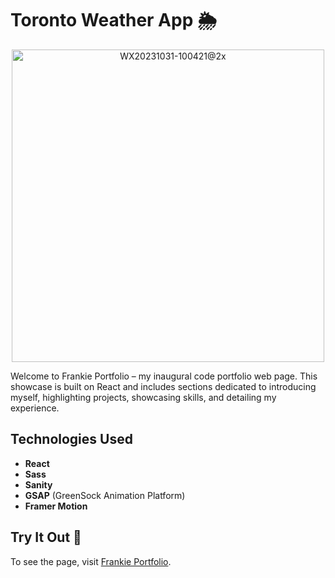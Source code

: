 # Toronto Weather App 🌦
<p align="center">
 <img width="500" alt="WX20231031-100421@2x" src="https://github.com/FrankieZzzzz/weather-react-app/assets/132729322/1477cb4f-4a84-47e8-b192-f5dbb35d8c41">
</p>
Welcome to Frankie Portfolio – my inaugural code portfolio web page. This showcase is built on React and includes sections dedicated to introducing myself, highlighting projects, showcasing skills, and detailing my experience. 

## Technologies Used
- **React**
- **Sass**
- **Sanity**
- **GSAP** (GreenSock Animation Platform)
- **Framer Motion**

## Try It Out 🚀
To see the page, visit [Frankie Portfolio](https://frankiezhong-portfolio.netlify.app/). 
